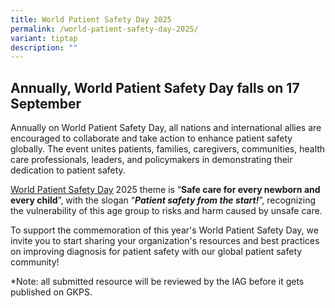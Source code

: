 ```yaml
---
title: World Patient Safety Day 2025
permalink: /world-patient-safety-day-2025/
variant: tiptap
description: ""
---
```

<h2>Annually, World Patient Safety Day falls on 17 September</h2>
<p>Annually on World Patient Safety Day, all nations and international allies
are encouraged to collaborate and take action to enhance patient safety
globally. The event unites patients, families, caregivers, communities,
health care professionals, leaders, and policymakers in demonstrating their
dedication to patient safety.</p>
<p><a href="https://www.who.int/news-room/events/detail/2024/09/17/default-calendar/world-patient-safety-day-17-september-2024-improving-diagnosis-for-patient-safety" rel="noopener noreferrer nofollow" target="_blank">World Patient Safety Day</a> 2025
theme is “<strong>Safe care for every newborn and every child</strong>”,
with the slogan “<strong><em>Patient safety from the start!</em></strong>”,
recognizing the vulnerability of this age group to risks and harm caused
by unsafe care.</p>
<p>To support the commemoration of this year's World Patient Safety Day,
we invite you to start sharing your organization's resources and best practices
on improving diagnosis for patient safety with our global patient safety
community!</p>
<p>*Note: all submitted resource will be reviewed by the IAG before it gets
published on GKPS.</p>
